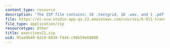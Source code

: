 ```yaml
---
content_type: resource
description: 'The ZIP file contains: 10 .textgrid, 10 .wav, and 1 .pdf files.'
file: https://ol-ocw-studio-app-qa.s3.amazonaws.com/courses/6-911-transcribing-prosodic-structure-of-spoken-utterances-with-tobi-january-iap-2006/95aa964062c00938f444c96b59e68080_exercises21.zip
file_type: application/zip
resourcetype: Other
title: exercises21.zip
uid: 95aa9640-62c0-0938-f444-c96b59e68080
---
```

